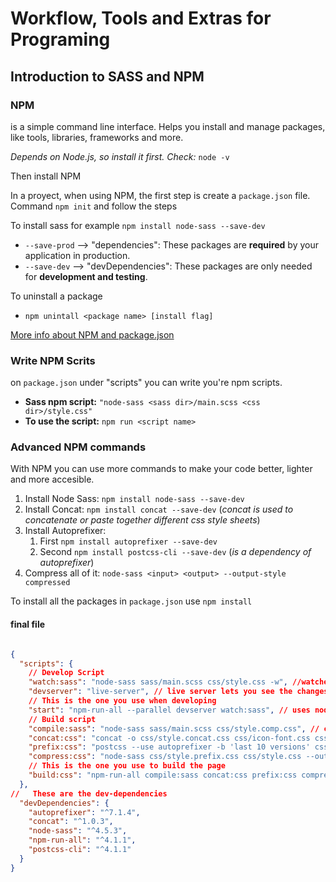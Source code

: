 # Workflow, Tools and Extras for Programing

## Introduction to SASS and NPM

### NPM
is a simple command line interface. Helps you install and manage packages, like tools, libraries, frameworks and more.

*Depends on Node.js, so install it first. Check:* `node -v`

Then install NPM

In a proyect, when using NPM, the first step is create a `package.json` file. Command `npm init` and follow the steps

To install sass for example `npm install node-sass --save-dev` 
* `--save-prod` --> "dependencies": These packages are **required** by your application in production.
* `--save-dev` --> "devDependencies": These packages are only needed for **development and testing**.

To uninstall a package 
* `npm unintall <package name> [install flag]`

[More info about NPM and package.json](https://docs.npmjs.com/getting-started/using-a-package.json)

### Write NPM Scrits
on `package.json` under "scripts" you can write you're npm scripts. 

* **Sass npm script:** `"node-sass <sass dir>/main.scss <css dir>/style.css"`
* **To use the script:** `npm run <script name>`

### Advanced NPM commands

With NPM you can use more commands to make your code better, lighter and more accesible.

1. Install Node Sass: `npm install node-sass --save-dev`
2. Install Concat: `npm install concat --save-dev` (*concat is used to concatenate or paste together different css style sheets*)
3. Install Autoprefixer: 
    1. First `npm install autoprefixer --save-dev`
    2. Second `npm install postcss-cli --save-dev` (*is a dependency of autoprefixer*)
4. Compress all of it: `node-sass <input> <output> --output-style compressed` 

To install all the packages in `package.json` use `npm install` 

#### final file 

```json

{
  "scripts": {
    // Develop Script
    "watch:sass": "node-sass sass/main.scss css/style.css -w", //watches the scss files and compiles them to css
    "devserver": "live-server", // live server lets you see the changes in real time
    // This is the one you use when developing
    "start": "npm-run-all --parallel devserver watch:sass", // uses node-sass and live-server at the same time
    // Build script
    "compile:sass": "node-sass sass/main.scss css/style.comp.css", // compiles scss to css without watching
    "concat:css": "concat -o css/style.concat.css css/icon-font.css css/style.comp.css", // concats style.css with icon-font.css
    "prefix:css": "postcss --use autoprefixer -b 'last 10 versions' css/style.concat.css -o css/style.prefix.css", // puts prefixes 
    "compress:css": "node-sass css/style.prefix.css css/style.css --output-style compressed", // compresses the css
    // This is the one you use to build the page
    "build:css": "npm-run-all compile:sass concat:css prefix:css compress:css" // those all 4 above in one command
  },
//   These are the dev-dependencies
  "devDependencies": {
    "autoprefixer": "^7.1.4",
    "concat": "^1.0.3",
    "node-sass": "^4.5.3",
    "npm-run-all": "^4.1.1",
    "postcss-cli": "^4.1.1"
  }
}
```